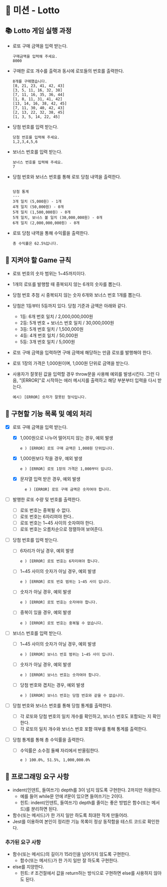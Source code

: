 # 🎱 미션 - Lotto

## 📚 Lotto 게임 실행 과정

- 로또 구매 금액을 입력 받는다.

  ```
  구매금액을 입력해 주세요.
  8000
  ```

- 구매한 로또 개수를 출력과 동시에 로또들의 번호를 출력한다.

  ```
  8개를 구매했습니다.
  [8, 21, 23, 41, 42, 43]
  [3, 5, 11, 16, 32, 38]
  [7, 11, 16, 35, 36, 44]
  [1, 8, 11, 31, 41, 42]
  [13, 14, 16, 38, 42, 45]
  [7, 11, 30, 40, 42, 43]
  [2, 13, 22, 32, 38, 45]
  [1, 3, 5, 14, 22, 45]
  ```

- 당첨 번호를 입력 받는다.

  ```
  당첨 번호를 입력해 주세요.
  1,2,3,4,5,6
  ```

- 보너스 번호를 입력 받는다.

  ```
  보너스 번호를 입력해 주세요.
  7
  ```

- 당첨 번호와 보너스 번호를 통해 로또 당첨 내역을 출력한다.

  ```

  당첨 통계
  ---
  3개 일치 (5,000원) - 1개
  4개 일치 (50,000원) - 0개
  5개 일치 (1,500,000원) - 0개
  5개 일치, 보너스 볼 일치 (30,000,000원) - 0개
  6개 일치 (2,000,000,000원) - 0개
  ```

- 로또 당첨 내역을 통해 수익률을 출력한다.

  ```
  총 수익률은 62.5%입니다.
  ```

## 🚨 지켜야 할 Game 규칙

- 로또 번호의 숫자 범위는 1~45까지이다.
- 1개의 로또를 발행할 때 중복되지 않는 6개의 숫자를 뽑는다.
- 당첨 번호 추첨 시 중복되지 않는 숫자 6개와 보너스 번호 1개를 뽑는다.
- 당첨은 1등부터 5등까지 있다. 당첨 기준과 금액은 아래와 같다.
  - 1등: 6개 번호 일치 / 2,000,000,000원
  - 2등: 5개 번호 + 보너스 번호 일치 / 30,000,000원
  - 3등: 5개 번호 일치 / 1,500,000원
  - 4등: 4개 번호 일치 / 50,000원
  - 5등: 3개 번호 일치 / 5,000원
- 로또 구매 금액을 입력하면 구매 금액에 해당하는 만큼 로또를 발행해야 한다.
- 로또 1장의 가격은 1,000원이며, 1,000원 단위로 금액을 받는다.
- 사용자가 잘못된 값을 입력할 경우 throw문을 사용해 예외를 발생시킨다. 그런 다음, "[ERROR]"로 시작하는 에러 메시지를 출력하고 해당 부분부터 입력을 다시 받는다.

  ```
  예시) [ERROR] 숫자가 잘못된 형식입니다.
  ```

## 🚀 구현할 기능 목록 및 예외 처리

- [x] 로또 구매 금액을 입력 받는다.
  - [x] 1,000원으로 나누어 떨어지지 않는 경우, 예외 발생
    ```
    e ) [ERROR] 로또 구매 금액은 1,000원 단위입니다.
    ```
  - [x] 1,000원보다 작을 경우, 예외 발생
    ```
    e ) [ERROR] 로또 1장의 가격은 1,000부터 입니다.
    ```
  - [x] 문자열 입력 받은 경우, 예외 발생
    ```
      e ) [ERROR] 로또 구매 금액은 숫자여야 합니다.
    ```
- [ ] 발행한 로또 수량 및 번호를 출력한다.
  - [ ] 로또 번호는 중복될 수 없다.
  - [ ] 로또 번호는 6자리여야 한다..
  - [ ] 로또 번호는 1~45 사이의 숫자여야 한다.
  - [ ] 로또 번호는 오름차순으로 정렬하여 보여준다.
- [ ] 당첨 번호를 입력 받는다.

  - [ ] 6자리가 아닐 경우, 예외 발생
    ```
    e ) [ERROR] 로또 번호는 6자리여야 합니다.
    ```
  - [ ] 1~45 사이의 숫자가 아닐 경우, 예외 발생
    ```
    e ) [ERROR] 로또 번호 범위는 1~45 사이 입니다.
    ```
  - [ ] 숫자가 아닐 경우, 예외 발생
    ```
    e ) [ERROR] 로또 번호는 숫자여야 합니다.
    ```
  - [ ] 중복이 있을 경우, 예외 발생
    ```
    e ) [ERROR] 로또 번호는 중복될 수 없습니다.
    ```

- [ ] 보너스 번호를 입력 받는다.
  - [ ] 1~45 사이의 숫자가 아닐 경우, 예외 발생
    ```
    e ) [ERROR] 보너스 번호 범위는 1~45 사이 입니다.
    ```
  - [ ] 숫자가 아닐 경우, 예외 발생
    ```
    e ) [ERROR] 보너스 번호는 숫자여야 합니다.
    ```
  - [ ] 당첨 번호와 겹치는 경우, 예외 발생
    ```
    e ) [ERROR] 보너스 번호는 당첨 번호와 같을 수 없습니다.
    ```
- [ ] 당첨 번호와 보너스 번호를 통해 당첨 통계를 출력한다.

  - [ ] 각 로또와 당첨 번호의 일치 개수를 확인하고, 보너스 번호도 포함되는 지 확인한다.
  - [ ] 각 로또의 일치 개수와 보너스 번호 포함 여부를 통해 통계를 출력한다.

- [ ] 당첨 통계를 통해 총 수익률을 출력한다.
  - [ ] 수익률은 소수점 둘째 자리에서 반올림한다.
    ```
    e ) 100.0%, 51.5%, 1,000,000.0%
    ```

## 🎯 프로그래밍 요구 사항

- indent(인덴트, 들여쓰기) depth를 3이 넘지 않도록 구현한다. 2까지만 허용한다.
  - 예를 들어 while문 안에 if문이 있으면 들여쓰기는 2이다.
  - 힌트: indent(인덴트, 들여쓰기) depth를 줄이는 좋은 방법은 함수(또는 메서드)를 분리하면 된다.
- 함수(또는 메서드)가 한 가지 일만 하도록 최대한 작게 만들어라.
- Jest를 이용하여 본인이 정리한 기능 목록이 정상 동작함을 테스트 코드로 확인한다.

### 추가된 요구 사항

- 함수(또는 메서드)의 길이가 15라인을 넘어가지 않도록 구현한다.
  - 함수(또는 메서드)가 한 가지 일만 잘 하도록 구현한다.
- else를 지양한다.
  - 힌트: if 조건절에서 값을 return하는 방식으로 구현하면 else를 사용하지 않아도 된다.

